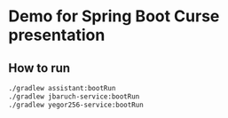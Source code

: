# Demo for Spring Boot Curse presentation

## How to run

```bash
./gradlew assistant:bootRun
./gradlew jbaruch-service:bootRun
./gradlew yegor256-service:bootRun
```
